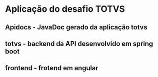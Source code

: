 # Aplicação do desafio TOTVS

## Apidocs - JavaDoc gerado da aplicação totvs
## totvs - backend da API desenvolvido em spring boot
## frontend - frotend em angular
